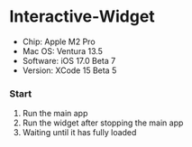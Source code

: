 # Interactive-Widget
- Chip: Apple M2 Pro
- Mac OS: Ventura 13.5
- Software: iOS 17.0 Beta 7
- Version: XCode 15 Beta 5


### Start
1. Run the main app
2. Run the widget after stopping the main app
3. Waiting until it has fully loaded





